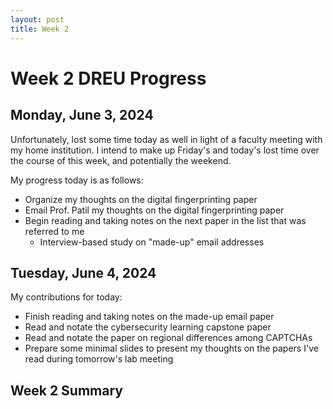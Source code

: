 ```yaml
---
layout: post
title: Week 2
---
```


# Week 2 DREU Progress

## Monday, June 3, 2024

Unfortunately, lost some time today as well in light of a faculty meeting with my home institution. I intend to make up Friday's and today's lost time over the course of this week, and potentially the weekend.

My progress today is as follows:

- Organize my thoughts on the digital fingerprinting paper
- Email Prof. Patil my thoughts on the digital fingerprinting paper
- Begin reading and taking notes on the next paper in the list that was referred to me
  - Interview-based study on "made-up" email addresses

## Tuesday, June 4, 2024

My contributions for today:

- Finish reading and taking notes on the made-up email paper
- Read and notate the cybersecurity learning capstone paper
- Read and notate the paper on regional differences among CAPTCHAs
- Prepare some minimal slides to present my thoughts on the papers I've read during tomorrow's lab meeting

## Week 2 Summary
